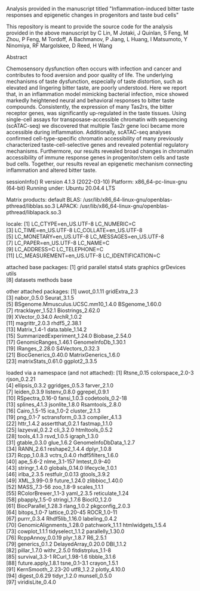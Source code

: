 Analysis provided in the manuscript titled "Inflammation-induced bitter taste responses and epigenetic changes in progenitors and taste bud cells" 

This repository is meant to provide the source code for the analysis provided in the above manuscript by C Lin, M Jotaki, J Quinlan, S Feng, 
M Zhou, P Feng, M Tordoff, A Bachmanov, P Jiang, L Huang, I Matsumoto, Y Ninomiya, RF Margolskee, D Reed, H Wang

Abstract

Chemosensory dysfunction often occurs with infection and cancer and contributes to food aversion and poor quality of life. The underlying 
mechanisms of taste dysfunction, especially of taste distortion, such as elevated and lingering bitter taste, are poorly understood. Here 
we report that, in an inflammation model mimicking bacterial infection, mice showed markedly heightened neural and behavioral responses to 
bitter taste compounds. Consistently, the expression of many Tas2rs, the bitter receptor genes, was significantly up-regulated in the taste
tissues. Using single-cell assays for transposase-accessible chromatin with sequencing (scATAC-seq) we discovered that multiple Tas2r gene 
loci became more accessible during inflammation. Additionally, scATAC-seq analyses confirmed cell-type-specific chromatin accessibility of 
many previously characterized taste-cell-selective genes and revealed potential regulatory mechanisms. Furthermore, our results revealed 
broad changes in chromatin accessibility of immune response genes in progenitor/stem cells and taste bud cells. Together, our results reveal
an epigenetic mechanism connecting inflammation and altered bitter taste.

sessionInfo()
R version 4.1.3 (2022-03-10)
Platform: x86_64-pc-linux-gnu (64-bit)
Running under: Ubuntu 20.04.4 LTS

Matrix products: default
BLAS:   /usr/lib/x86_64-linux-gnu/openblas-pthread/libblas.so.3
LAPACK: /usr/lib/x86_64-linux-gnu/openblas-pthread/liblapack.so.3

locale:
 [1] LC_CTYPE=en_US.UTF-8       LC_NUMERIC=C              
 [3] LC_TIME=en_US.UTF-8        LC_COLLATE=en_US.UTF-8    
 [5] LC_MONETARY=en_US.UTF-8    LC_MESSAGES=en_US.UTF-8   
 [7] LC_PAPER=en_US.UTF-8       LC_NAME=C                 
 [9] LC_ADDRESS=C               LC_TELEPHONE=C            
[11] LC_MEASUREMENT=en_US.UTF-8 LC_IDENTIFICATION=C       

attached base packages:
 [1] grid      parallel  stats4    stats     graphics  grDevices utils    
 [8] datasets  methods   base     

other attached packages:
 [1] uwot_0.1.11                        gridExtra_2.3                     
 [3] nabor_0.5.0                        Seurat_3.1.5                      
 [5] BSgenome.Mmusculus.UCSC.mm10_1.4.0 BSgenome_1.60.0                   
 [7] rtracklayer_1.52.1                 Biostrings_2.62.0                 
 [9] XVector_0.34.0                     ArchR_1.0.2                       
[11] magrittr_2.0.3                     rhdf5_2.38.1                      
[13] Matrix_1.4-1                       data.table_1.14.2                 
[15] SummarizedExperiment_1.24.0        Biobase_2.54.0                    
[17] GenomicRanges_1.46.1               GenomeInfoDb_1.30.1               
[19] IRanges_2.28.0                     S4Vectors_0.32.3                  
[21] BiocGenerics_0.40.0                MatrixGenerics_1.6.0              
[23] matrixStats_0.61.0                 ggplot2_3.3.5                     

loaded via a namespace (and not attached):
 [1] Rtsne_0.15               colorspace_2.0-3         rjson_0.2.21            
 [4] ellipsis_0.3.2           ggridges_0.5.3           farver_2.1.0            
 [7] leiden_0.3.9             listenv_0.8.0            ggrepel_0.9.1           
[10] RSpectra_0.16-0          fansi_1.0.3              codetools_0.2-18        
[13] splines_4.1.3            jsonlite_1.8.0           Rsamtools_2.8.0         
[16] Cairo_1.5-15             ica_1.0-2                cluster_2.1.3           
[19] png_0.1-7                sctransform_0.3.3        compiler_4.1.3          
[22] httr_1.4.2               assertthat_0.2.1         fastmap_1.1.0           
[25] lazyeval_0.2.2           cli_3.2.0                htmltools_0.5.2         
[28] tools_4.1.3              rsvd_1.0.5               igraph_1.3.0            
[31] gtable_0.3.0             glue_1.6.2               GenomeInfoDbData_1.2.7  
[34] RANN_2.6.1               reshape2_1.4.4           dplyr_1.0.8             
[37] Rcpp_1.0.8.3             vctrs_0.4.0              rhdf5filters_1.6.0      
[40] ape_5.6-2                nlme_3.1-157             lmtest_0.9-40           
[43] stringr_1.4.0            globals_0.14.0           lifecycle_1.0.1         
[46] irlba_2.3.5              restfulr_0.0.13          gtools_3.9.2            
[49] XML_3.99-0.9             future_1.24.0            zlibbioc_1.40.0         
[52] MASS_7.3-56              zoo_1.8-9                scales_1.1.1            
[55] RColorBrewer_1.1-3       yaml_2.3.5               reticulate_1.24         
[58] pbapply_1.5-0            stringi_1.7.6            BiocIO_1.2.0            
[61] BiocParallel_1.28.3      rlang_1.0.2              pkgconfig_2.0.3         
[64] bitops_1.0-7             lattice_0.20-45          ROCR_1.0-11             
[67] purrr_0.3.4              Rhdf5lib_1.16.0          labeling_0.4.2          
[70] GenomicAlignments_1.28.0 patchwork_1.1.1          htmlwidgets_1.5.4       
[73] cowplot_1.1.1            tidyselect_1.1.2         parallelly_1.30.0       
[76] RcppAnnoy_0.0.19         plyr_1.8.7               R6_2.5.1                
[79] generics_0.1.2           DelayedArray_0.20.0      DBI_1.1.2               
[82] pillar_1.7.0             withr_2.5.0              fitdistrplus_1.1-8      
[85] survival_3.3-1           RCurl_1.98-1.6           tibble_3.1.6            
[88] future.apply_1.8.1       tsne_0.1-3.1             crayon_1.5.1            
[91] KernSmooth_2.23-20       utf8_1.2.2               plotly_4.10.0           
[94] digest_0.6.29            tidyr_1.2.0              munsell_0.5.0           
[97] viridisLite_0.4.0  
